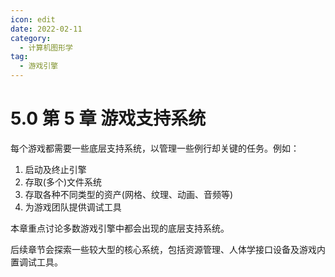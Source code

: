 ```yaml
---
icon: edit
date: 2022-02-11
category:
  - 计算机图形学
tag:
  - 游戏引擎
---
```


# 5.0 第 5 章 游戏支持系统

每个游戏都需要一些底层支持系统，以管理一些例行却关键的任务。例如：
1. 启动及终止引擎
2. 存取(多个)文件系统
3. 存取各种不同类型的资产(网格、纹理、动画、音频等)
4. 为游戏团队提供调试工具

本章重点讨论多数游戏引擎中都会出现的底层支持系统。

后续章节会探索一些较大型的核心系统，包括资源管理、人体学接口设备及游戏内置调试工具。
